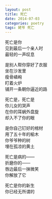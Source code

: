 ```yaml
---
layout: post
title: 死亡
date: 2014-07-03
categories: poetry
tags: 姥爷 死亡
---
```


死亡是你  
见到最后一个亲人时  
最轻的一声叹息  

是别人帮你穿好了衣服  
坐在沙发里  
瘦骨嶙峋  
盯着火炉  
铺开一条朝你逼近的路  

死亡是，死亡是  
你儿女的哭声  
在你的耳蜗外盘旋  
却入不了你的眼  

是你自己钉好的棺材  
用了五十年的榆木  
你爷爷种的树  
埋在孤凉的黄土  

死亡是病的——  
折磨你的——  
唇边最后一抹微笑  
你解放了它  

死亡是你的新生  
你已经无所谓的  
